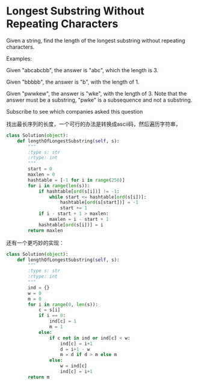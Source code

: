 # Longest Substring Without Repeating Characters

Given a string, find the length of the longest substring without repeating characters.

Examples:

Given "abcabcbb", the answer is "abc", which the length is 3.

Given "bbbbb", the answer is "b", with the length of 1.

Given "pwwkew", the answer is "wke", with the length of 3. Note that the answer must be a substring, "pwke" is a subsequence and not a substring.

Subscribe to see which companies asked this question

找出最长序列的长度，一个可行的办法是转换成ascii码，然后遍历字符串，

```python
class Solution(object):
    def lengthOfLongestSubstring(self, s):
        """
        :type s: str
        :rtype: int
        """
        start = 0
        maxlen = 0
        hashtable = [-1 for i in range(256)]
        for i in range(len(s)):
            if hashtable[ord(s[i])] != -1:
                while start <= hashtable[ord(s[i])]:
                    hashtable[ord(s[start])] = -1
                    start += 1
            if i - start + 1 > maxlen:
                maxlen = i - start + 1
            hashtable[ord(s[i])] = i
        return maxlen
```

还有一个更巧妙的实现：

```Python
class Solution(object):
    def lengthOfLongestSubstring(self, s):
        """
        :type s: str
        :rtype: int
        """
        ind = {}
        w = 0
        m = 0
        for i in range(0, len(s)):
            c = s[i]
            if i == 0:
                ind[c] = 1
                m = 1
            else:
                if c not in ind or ind[c] < w:
                    ind[c] = i+1
                    d = i+1 - w
                    m = d if d > m else m  
                else:
                    w = ind[c]
                    ind[c] = i+1            
        return m
```
